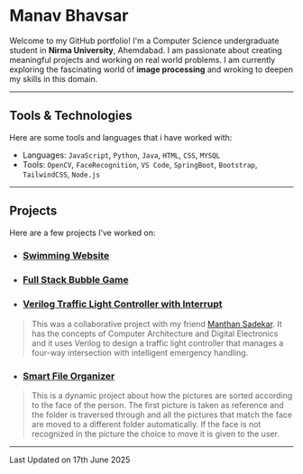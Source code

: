 # Manav Bhavsar

Welcome to my GitHub portfolio! I'm a Computer Science undergraduate student in **Nirma University**, Ahemdabad. I am passionate about creating meaningful projects and working on real world problems. I am currently exploring the fascinating world of **image processing** and wroking to deepen my skills in this domain.


---

## Tools & Technologies

Here are some tools and languages that i have worked with:

-  Languages: `JavaScript`, `Python`, `Java`, `HTML`, `CSS`, `MYSQL`
-  Tools: `OpenCV`, `FaceRecognition`, `VS Code`, `SpringBoot`, `Bootstrap`, `TailwindCSS`, `Node.js`

---

## Projects

Here are a few projects I’ve worked on:

- ###  [Swimming Website](https://github.com/mechahuman/Swimming-Website)
  
>

- ###  [Full Stack Bubble Game](https://github.com/mechahuman/Full-Stack---Bubble-Game)
  
>

- ###  [Verilog Traffic Light Controller with Interrupt](https://github.com/ManthanSecond/Verilog-AmbulanceInterrupt-TrafficLightController)
  
> This was a collaborative project with my friend [Manthan Sadekar](https://github.com/ManthanSecond). It has the concepts of Computer Architecture and Digital Electronics and it uses Verilog to design a traffic light controller that manages a four-way intersection with intelligent emergency handling.

- ###  [Smart File Organizer](https://mechahuman.github.io/smart-image-organizer/)

> This is a dynamic project about how the pictures are sorted according to the face of the person. The first picture is taken as reference and the folder is traversed through and all the pictures that match the face are moved to a different folder automatically. If the face is not recognized in the picture the choice to move it is given to the user.

---

Last Updated on 17th June 2025

